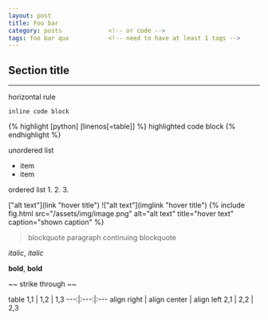 ```yaml
---
layout: post
title: Foo bar
category: posts             <!-- or code -->
tags: foo bar qux           <!-- need to have at least 1 tags -->
---
```

<!-- all of the above attributes are required! -->

## Section title

---
horizontal rule

  <hard line break>

`inline code block`

{% highlight [python] [linenos[=table]] %}
    highlighted
    code
    block
{% endhighlight %}

unordered list
- item
- item

ordered list
1.
2.
3.

<link with full url>
["alt text"](link "hover title")
!["alt text"](imglink "hover title")
{% include fig.html src="/assets/img/image.png" alt="alt text" title="hover text" caption="shown caption" %}

> blockquote paragraph
> continuing blockquote

_italic_, *italic*

__bold__, **bold**

~~ strike through ~~

table
1,1 | 1,2 | 1,3
---:|:---:|:---
align right | align center | align left
2,1 | 2,2 | 2,3

